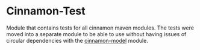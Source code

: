 # Cinnamon-Test

Module that contains tests for all cinnamon maven modules.
The tests were moved into a separate module to be able to use  without having issues of circular dependencies with the [cinnamon-model](../cinnamon-model) module.
